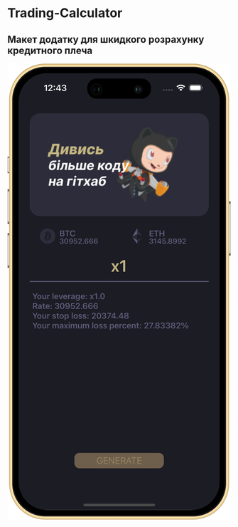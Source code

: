 # Trading-Calculator
## Макет додатку для шкидкого розрахунку кредитного плеча
![Trading Calculator Preview](https://github.com/akula12345/Trading-Calculator/blob/089bb1a614de23f50e3d539081ec1ab308b6426c/Preview/trading-calculator-preview.png)
